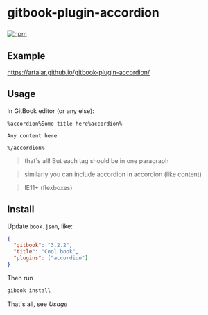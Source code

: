 # gitbook-plugin-accordion
###
[![npm](http://img.shields.io/npm/dt/gitbook-plugin-accordion.svg)](https://www.npmjs.com/package/gitbook-plugin-accordion)

## Example

https://artalar.github.io/gitbook-plugin-accordion/

## Usage
In GitBook editor (or any else):

```
%accordion%Some title here%accordion%

Any content here

%/accordion%
```

> that`s all! But each tag should be in one paragraph

> similarly you can include accordion in accordion (like content)

> IE11+ (flexboxes)

## Install

Update `book.json`, like:

```json
{
  "gitbook": "3.2.2",
  "title": "Cool book",
  "plugins": ["accordion"]
}
```

Then run

```bash
gibook install 
```

That`s all, see *Usage*

